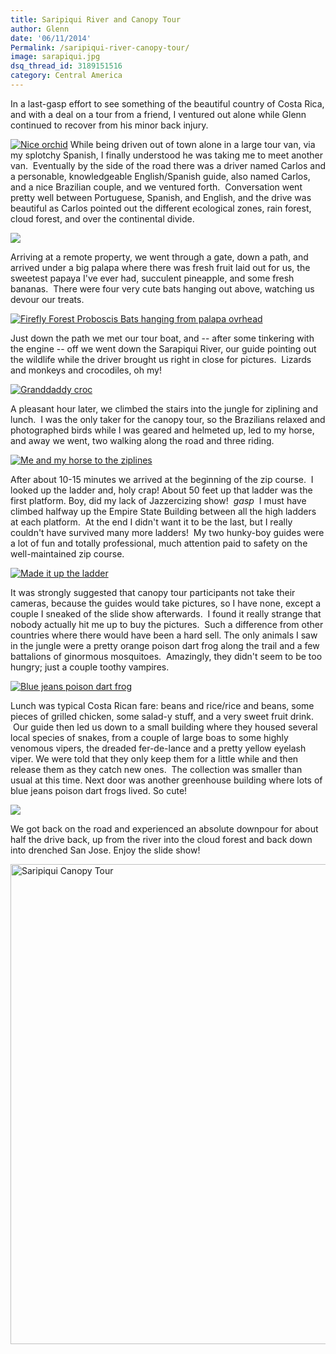 ```yaml
---
title: Saripiqui River and Canopy Tour
author: Glenn
date: '06/11/2014'
Permalink: /saripiqui-river-canopy-tour/
image: sarapiqui.jpg
dsq_thread_id: 3189151516
category: Central America
---
```


In a last-gasp effort to see something of the beautiful country of Costa Rica, and with a deal on a tour from a friend, I ventured out alone while Glenn continued to recover from his minor back injury.

[![Nice orchid](http://farm6.staticflickr.com/5448/9497546273_a2b8787d9a_z.jpg)](http://www.flickr.com/photos/48315294@N00/9497546273) While being driven out of town alone in a large tour van, via my splotchy Spanish, I finally understood he was taking me to meet another van.  Eventually by the side of the road there was a driver named Carlos and a personable, knowledgeable English/Spanish guide, also named Carlos, and a nice Brazilian couple, and we ventured forth.  Conversation went pretty well between Portuguese, Spanish, and English, and the drive was beautiful as Carlos pointed out the different ecological zones, rain forest, cloud forest, and over the continental divide.

![](http://farm8.staticflickr.com/7425/9497413937_a3104f4e48_z.jpg)

Arriving at a remote property, we went through a gate, down a path, and arrived under a big palapa where there was fresh fruit laid out for us, the sweetest papaya I've ever had, succulent pineapple, and some fresh bananas.  There were four very cute bats hanging out above, watching us devour our treats.

[![Firefly Forest Proboscis Bats hanging from palapa ovrhead](http://farm4.staticflickr.com/3788/9497550527_12969dbc74_z.jpg)](http://www.flickr.com/photos/48315294@N00/9497550527/)

Just down the path we met our tour boat, and -- after some tinkering with the engine -- off we went down the Sarapiqui River, our guide pointing out the wildlife while the driver brought us right in close for pictures.  Lizards and monkeys and crocodiles, oh my!

[![Granddaddy croc](http://farm6.staticflickr.com/5445/9500310444_a2451417dc_z.jpg)](http://www.flickr.com/photos/48315294@N00/9500310444/)

A pleasant hour later, we climbed the stairs into the jungle for ziplining and lunch.  I was the only taker for the canopy tour, so the Brazilians relaxed and photographed birds while I was geared and helmeted up, led to my horse, and away we went, two walking along the road and three riding.

[![Me and my horse to the ziplines](http://farm8.staticflickr.com/7387/9497402681_783dbaca3e_z.jpg)](http://www.flickr.com/photos/48315294@N00/9497402681/)

After about 10-15 minutes we arrived at the beginning of the zip course.  I looked up the ladder and, holy crap! About 50 feet up that ladder was the first platform. Boy, did my lack of Jazzercizing show!  *gasp*  I must have climbed halfway up the Empire State Building between all the high ladders at each platform.  At the end I didn't want it to be the last, but I really couldn't have survived many more ladders!  My two hunky-boy guides were a lot of fun and totally professional, much attention paid to safety on the well-maintained zip course.

[![Made it up the ladder](http://farm4.staticflickr.com/3759/9497405195_a30a980fe3.jpg)](http://www.flickr.com/photos/48315294@N00/9497405195/)

It was strongly suggested that canopy tour participants not take their cameras, because the guides would take pictures, so I have none, except a couple I sneaked of the slide show afterwards.  I found it really strange that nobody actually hit me up to buy the pictures.  Such a difference from other countries where there would have been a hard sell. The only animals I saw in the jungle were a pretty orange poison dart frog along the trail and a few battalions of ginormous mosquitoes.  Amazingly, they didn't seem to be too hungry; just a couple toothy vampires.

[![Blue jeans poison dart frog](http://farm6.staticflickr.com/5496/9500267584_7ece833a8f_z.jpg)](http://www.flickr.com/photos/48315294@N00/9500267584/)

Lunch was typical Costa Rican fare: beans and rice/rice and beans, some pieces of grilled chicken, some salad-y stuff, and a very sweet fruit drink.  Our guide then led us down to a small building where they housed several local species of snakes, from a couple of large boas to some highly venomous vipers, the dreaded fer-de-lance and a pretty yellow eyelash viper. We were told that they only keep them for a little while and then release them as they catch new ones.  The collection was smaller than usual at this time. Next door was another greenhouse building where lots of blue jeans poison dart frogs lived. So cute!

[![](http://farm8.staticflickr.com/7325/9500188100_3f09621c32_z.jpg)](http://www.flickr.com/photos/48315294@N00/9500188100/)

We got back on the road and experienced an absolute downpour for about half the drive back, up from the river into the cloud forest and back down into drenched San Jose. Enjoy the slide show!

<a data-flickr-embed="true" data-header="true" data-footer="true"  href="https://www.flickr.com/photos/djtrashy/albums/72157635066798807" title="Saripiqui Canopy Tour"><img src="https://farm3.staticflickr.com/2866/9500179416_f9af9d8177_b.jpg" width="1024" height="768" alt="Saripiqui Canopy Tour"></a><script async src="//embedr.flickr.com/client-code.js" charset="utf-8"></script>
